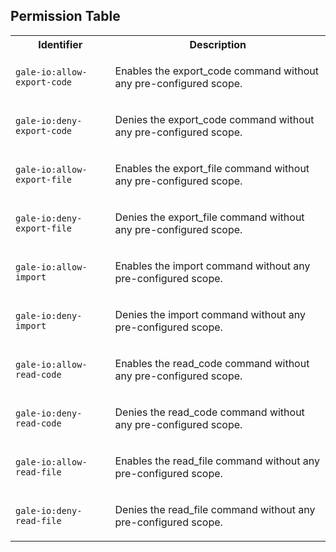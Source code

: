 
## Permission Table 

<table>
<tr>
<th>Identifier</th>
<th>Description</th>
</tr>


<tr>
<td>

`gale-io:allow-export-code`

</td>
<td>

Enables the export_code command without any pre-configured scope.

</td>
</tr>

<tr>
<td>

`gale-io:deny-export-code`

</td>
<td>

Denies the export_code command without any pre-configured scope.

</td>
</tr>

<tr>
<td>

`gale-io:allow-export-file`

</td>
<td>

Enables the export_file command without any pre-configured scope.

</td>
</tr>

<tr>
<td>

`gale-io:deny-export-file`

</td>
<td>

Denies the export_file command without any pre-configured scope.

</td>
</tr>

<tr>
<td>

`gale-io:allow-import`

</td>
<td>

Enables the import command without any pre-configured scope.

</td>
</tr>

<tr>
<td>

`gale-io:deny-import`

</td>
<td>

Denies the import command without any pre-configured scope.

</td>
</tr>

<tr>
<td>

`gale-io:allow-read-code`

</td>
<td>

Enables the read_code command without any pre-configured scope.

</td>
</tr>

<tr>
<td>

`gale-io:deny-read-code`

</td>
<td>

Denies the read_code command without any pre-configured scope.

</td>
</tr>

<tr>
<td>

`gale-io:allow-read-file`

</td>
<td>

Enables the read_file command without any pre-configured scope.

</td>
</tr>

<tr>
<td>

`gale-io:deny-read-file`

</td>
<td>

Denies the read_file command without any pre-configured scope.

</td>
</tr>
</table>
